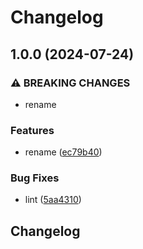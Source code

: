 # Changelog

## 1.0.0 (2024-07-24)


### ⚠ BREAKING CHANGES

* rename

### Features

* rename ([ec79b40](https://github.com/VU-ASE/actuator/commit/ec79b40ed8b15005cb59811dc722c12e5ed16c44))


### Bug Fixes

* lint ([5aa4310](https://github.com/VU-ASE/actuator/commit/5aa43104ba7224b45bcbe1fd9c0ee25b2f769df2))

## Changelog
